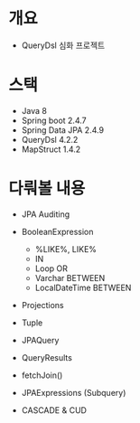 # 개요

- QueryDsl 심화 프로젝트

# 스택

- Java 8
- Spring boot 2.4.7
- Spring Data JPA 2.4.9
- QueryDsl 4.2.2
- MapStruct 1.4.2

# 다뤄볼 내용

- JPA Auditing
- BooleanExpression
    - %LIKE%, LIKE%  
    - IN
    - Loop OR
    - Varchar BETWEEN
    - LocalDateTime BETWEEN
    
- Projections
- Tuple
- JPAQuery<T>
- QueryResults<T>
- fetchJoin()
- JPAExpressions (Subquery)
- CASCADE & CUD
